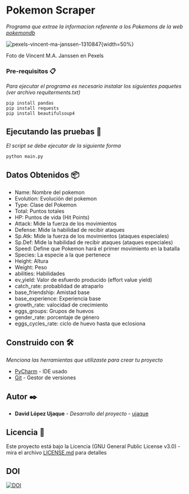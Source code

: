 # Pokemon Scraper 

_Programa que extrae la informacion referente a los Pokemons de la web [pokemondb](https://pokemondb.net/pokedex/all)_


![pexels-vincent-ma-janssen-1310847](https://user-images.githubusercontent.com/54951789/113504827-0a19bc80-953b-11eb-857a-38bb5bfedde6.jpg){width=50%}

Foto de Vincent M.A. Janssen en Pexels


### Pre-requisitos 📋

_Para ejecutar el programa es necesario instalar los siguientes paquetes (ver archivo requiterments.txt)_

```
pip install pandas
pip install requests
pip install beautifulsoup4
```

## Ejecutando las pruebas 🚀

_El script se debe ejecutar de la siguiente forma_

```
python main.py
```


## Datos Obtenidos 📦

* Name: Nombre del pokemon
* Evolution: Evolución del pokemon
* Type: Clase del Pokemon
* Total: Puntos totales
* HP: Puntos de vida (Hit Points)
* Attack: Mide la fuerza de los movimientos
* Defense: Mide la habilidad de recibir ataques
* Sp.Atk: Mide la fuerza de los movimientos (ataques especiales)
* Sp.Def: Mide la habilidad de recibir ataques (ataques especiales)
* Speed: Define que Pokemon hará el primer movimiento en la batalla
* Species: La especie a la que pertenece
* Height: Altura
* Weight: Peso
* abilities: Habilidades
* ev_yield: Valor de esfuerdo producido (effort value yield)
* catch_rate: probablidad de atraparlo
* base_friendship: Amistad base
* base_experience: Experiencia base
* growth_rate: valocidad de crecimiento
* eggs_groups: Grupos de huevos
* gender_rate: porcentaje de género
* eggs_cycles_rate: ciclo de huevo hasta que eclosiona

## Construido con 🛠️

_Menciona las herramientas que utilizaste para crear tu proyecto_

* [PyCharm](https://www.jetbrains.com/es-es/pycharm/) - IDE usado
* [Git](https://git-scm.com/) - Gestor de versiones


## Autor ✒️

* **David López Ujaque** - *Desarrollo del proyecto* - [ujaque](https://github.com/ujaque)

## Licencia 📄

Este proyecto está bajo la Licencia (GNU General Public License v3.0) - mira el archivo [LICENSE.md](https://github.com/ujaque/Pokemon_scraper/blob/master/LICENSE) para detalles

## DOI

[![DOI](https://zenodo.org/badge/DOI/10.5281/zenodo.4661775.svg)](https://doi.org/10.5281/zenodo.4661775)


